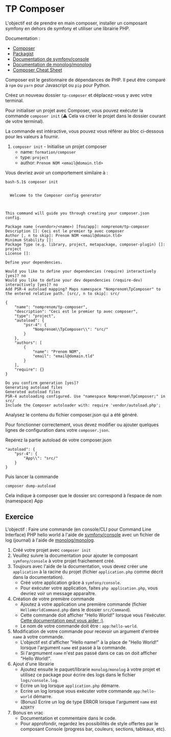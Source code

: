 # TP Composer

L'objectif est de prendre en main composer, installer un composant symfony en dehors de symfony et utiliser une librairie PHP.

Documentation :
* [Composer](https://getcomposer.org/)
* [Packagist](https://packagist.org/)
* [Documentation de symfony/console](https://symfony.com/doc/5.3/components/console.html)
* [Documentation de monolog/monolog](https://github.com/Seldaek/monolog/tree/master/doc)
* [Composer Cheat Sheet](http://composer.json.jolicode.com/)

Composer est le gestionnaire de dépendances de PHP. Il peut être comparé à `npm` ou `yarn` pour Javascript ou `pip` pour Python.

Créez un nouveau dossier `tp-composer` et déplacez-vous y avec votre terminal.

Pour initialiser un projet avec Composer, vous pouvez exécuter la commande `composer init` (⚠️ Cela va créer le projet dans le dossier courant de votre terminal).

La commande est intéractive, vous pouvez vous référer au bloc ci-dessous pour les valeurs à fournir.

1. `composer init` - Initialise un projet composer 
    - name: `formation/composer`
    - type: `project`
    - author: `Prenom NOM <email@domain.tld>`

Vous devriez avoir un comportement similaire à : 

```
bash-5.1$ composer init

                                            
  Welcome to the Composer config generator  
                                            


This command will guide you through creating your composer.json config.

Package name (<vendor>/<name>) [foo/app]: nomprenom/tp-composer
Description []: Ceci est le premier tp avec composer
Author [, n to skip]: Prenom NOM <email@domain.tld>
Minimum Stability []: 
Package Type (e.g. library, project, metapackage, composer-plugin) []: project
License []: 

Define your dependencies.

Would you like to define your dependencies (require) interactively [yes]? no
Would you like to define your dev dependencies (require-dev) interactively [yes]? no
Add PSR-4 autoload mapping? Maps namespace "Nomprenom\TpComposer" to the entered relative path. [src/, n to skip]: src/

{
    "name": "nomprenom/tp-composer",
    "description": "Ceci est le premier tp avec composer",
    "type": "project",
    "autoload": {
        "psr-4": {
            "Nomprenom\\TpComposer\\": "src/"
        }
    },
    "authors": [
        {
            "name": "Prenom NOM",
            "email": "email@domain.tld"
        }
    ],
    "require": {}
}

Do you confirm generation [yes]? 
Generating autoload files
Generated autoload files
PSR-4 autoloading configured. Use "namespace Nomprenom\TpComposer;" in src/
Include the Composer autoloader with: require 'vendor/autoload.php';
```

Analysez le contenu du fichier composer.json qui a été généré.

Pour fonctionner correctement, vous devez modifier ou ajouter quelques lignes de configuration dans votre `composer.json`.

Repérez la partie autoload de votre composer.json

```
"autoload": {
    "psr-4": {
        "App\\": "src/"
    }
}
```

Puis lancer la commande

```
composer dump-autoload
```

Cela indique à composer que le dossier src correspond à l’espace de nom (namespace) App

## Exercice

L'objectif : Faire une commande (en console/CLI pour Command Line Interface) PHP hello world à l'aide de [symfony/console](https://packagist.org/packages/symfony/console) avec un fichier de log (journal) à l'aide de [monolog/monolog](https://packagist.org/packages/monolog/monolog).

1. Créé votre projet avec `composer init`
2. Veuillez suivre la documentation pour ajouter le composant `symfony/console` à votre projet fraichement créé.
3. Toujours avec l'aide de la documentation, vous devez créer une `application` à la racine du projet (fichier `application.php` comme décrit dans la documentation).
    - Créé votre application grâce à `symfony/console`.
    - Pour exécuter votre application, faites `php application.php`, vous devriez voir un message apparaître.
4. Création de votre première commande
    - Ajoutez à votre application une première commande (fichier `HelloWorldCommand.php` dans le dossier `src/Command`).
    - Cette commande doit afficher "Hello World!" lorsque vous l'éxécuter. [Cette documentation peut vous aider ;)](https://symfony.com/doc/current/console.html).
    - Le nom de votre commande doit être : `app:hello-world`.
5. Modification de votre commande pour recevoir un argument d'entrée `name` à votre commande.
    - L'objectif est d'afficher "Hello name!" à la place de "Hello World!" lorsque l'argument `name` est passé à la commande.
    - Si l'argmument `name` n'est pas passé dans ce cas on doit afficher "Hello World!".
6. Ajout d'une librairie
    - Ajoutez ensuite le paquet/librarie `monolog/monolog` à votre projet et utilisez ce package pour écrire des logs dans le fichier `logs/console.log`.
    - Ecrire un log lorsque `application.php` démarre.
    - Ecrire un log lorsque vous exécuter votre commande `app:hello-world` démarre.
    - (Bonus) Ecrire un log de type ERROR lorsque l'argument `name` est `AZERTY` 
7. Bonus en vrac
    - Documentation et commentaire dans le code.
    - Pour approfondir, regardez les possibilités de style offertes par le composant Console (progress bar, couleurs, sections, tableaux, etc).

